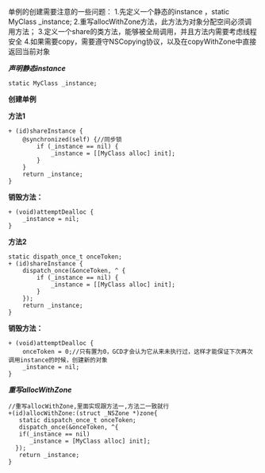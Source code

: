 
单例的创建需要注意的一些问题：
1.先定义一个静态的instance ，static MyClass _instance;
2.重写allocWithZone方法，此方法为对象分配空间必须调用方法；
3.定义一个share的类方法，能够被全局调用，并且方法内需要考虑线程安全
4.如果需要copy，需要遵守NSCopying协议，以及在copyWithZone中直接返回当前对象

***声明静态instance***

`static MyClass _instance;`


**创建单例**

****方法1****
```
+ (id)shareInstance {
    @synchronized(self) {//同步锁
        if (_instance == nil) {
            _instance = [[MyClass alloc] init];
        }
    }
    return _instance;
}
```


****销毁方法：****


```
+ (void)attemptDealloc {
    _instance = nil;
}
```

 ****方法2****

```
static dispath_once_t onceToken;
+ (id)shareInstance {
    dispatch_once(&onceToken, ^ {
        if (_instance == nil) {
            _instance = [[MyClass alloc] init];
        }
    });
    return _instance;
}

```

****销毁方法：****


```
+ (void)attemptDealloc {
    onceToken = 0;//只有置为0，GCD才会认为它从来未执行过，这样才能保证下次再次调用instance的时候，创建新的对象
    _instance = nil;
}
```

***重写allocWithZone***


```
//重写allocWithZone,里面实现跟方法一,方法二一致就行
+(id)allocWithZone:(struct _NSZone *)zone{
   static dispatch_once_t onceToken;
   dispatch_once(&onceToken, ^{
   if(_instance == nil)
      _instance = [MyClass alloc] init]; 
  });
   return _instance;
}
```

